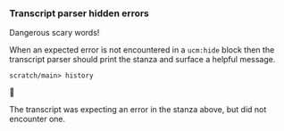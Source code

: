 
### Transcript parser hidden errors

Dangerous scary words!

When an expected error is not encountered in a `ucm:hide` block
then the transcript parser should print the stanza
and surface a helpful message.

```ucm
scratch/main> history
```


🛑

The transcript was expecting an error in the stanza above, but did not encounter one.
